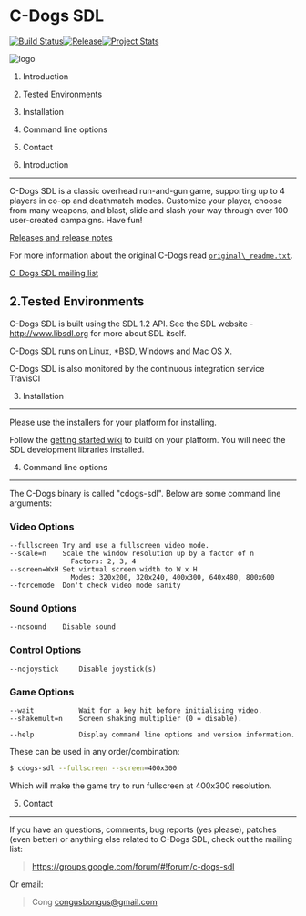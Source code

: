 C-Dogs SDL
==========
[![Build Status](https://travis-ci.org/cxong/cdogs-sdl.svg?branch=master)](https://travis-ci.org/cxong/cdogs-sdl)[![Release](http://img.shields.io/github/release/cxong/cdogs-sdl.svg)](https://github.com/cxong/cdogs-sdl/releases/latest)[![Project Stats](https://www.openhub.net/p/cdogs-sdl-fork/widgets/project_thin_badge.gif)](https://www.openhub.net/p/cdogs-sdl-fork)

![logo](http://cxong.github.io/cdogs-sdl/images/title.png)

1. Introduction
2. Tested Environments
3. Installation
4. Command line options
5. Contact


1. Introduction
---------------

C-Dogs SDL is a classic overhead run-and-gun game, supporting up to 4 players
in co-op and deathmatch modes. Customize your player, choose from many weapons,
and blast, slide and slash your way through over 100 user-created campaigns.
Have fun!

[Releases and release notes](https://github.com/cxong/cdogs-sdl/releases)

For more information about the original C-Dogs read [`original\_readme.txt`](https://raw.githubusercontent.com/cxong/cdogs-sdl/master/doc/original_readme.txt).

[C-Dogs SDL mailing list](https://groups.google.com/forum/#!forum/c-dogs-sdl)


2.Tested Environments
---------------------

C-Dogs SDL is built using the SDL 1.2 API.
See the SDL website - <http://www.libsdl.org> for more about SDL itself.

C-Dogs SDL runs on Linux, \*BSD, Windows and Mac OS X.

C-Dogs SDL is also monitored by the continuous integration service TravisCI

3. Installation
---------------

Please use the installers for your platform for installing.

Follow the [getting started wiki](https://github.com/cxong/cdogs-sdl/wiki#getting-started) to build on your platform. You will need the SDL development libraries installed.

4. Command line options
-----------------------

The C-Dogs binary is called "cdogs-sdl". Below are some command line arguments:

### Video Options

    --fullscreen Try and use a fullscreen video mode.
    --scale=n    Scale the window resolution up by a factor of n
                   Factors: 2, 3, 4
    --screen=WxH Set virtual screen width to W x H
                   Modes: 320x200, 320x240, 400x300, 640x480, 800x600
    --forcemode  Don't check video mode sanity

### Sound Options

    --nosound    Disable sound

### Control Options

    --nojoystick     Disable joystick(s)

### Game Options

    --wait           Wait for a key hit before initialising video.
    --shakemult=n    Screen shaking multiplier (0 = disable).

    --help           Display command line options and version information.

These can be used in any order/combination:

```bash
$ cdogs-sdl --fullscreen --screen=400x300
```

Which will make the game try to run fullscreen at 400x300 resolution.

5. Contact
----------

If you have an questions, comments, bug reports (yes please), patches (even
better) or anything else related to C-Dogs SDL, check out the mailing list:

> https://groups.google.com/forum/#!forum/c-dogs-sdl

Or email:

> Cong <congusbongus@gmail.com>
